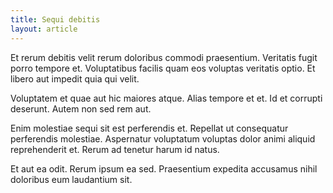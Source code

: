```yaml
---
title: Sequi debitis
layout: article
---
```

Et rerum debitis velit rerum doloribus commodi praesentium. Veritatis fugit porro tempore et. Voluptatibus facilis quam eos voluptas veritatis optio. Et libero aut impedit quia qui velit.

Voluptatem et quae aut hic maiores atque. Alias tempore et et. Id et corrupti deserunt. Autem non sed rem aut.

Enim molestiae sequi sit est perferendis et. Repellat ut consequatur perferendis molestiae. Aspernatur voluptatum voluptas dolor animi aliquid reprehenderit et. Rerum ad tenetur harum id natus.

Et aut ea odit. Rerum ipsum ea sed. Praesentium expedita accusamus nihil doloribus eum laudantium sit.
